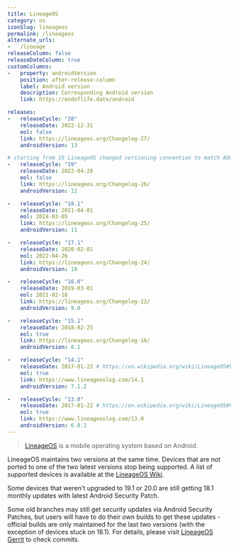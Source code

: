 ```yaml
---
title: LineageOS
category: os
iconSlug: lineageos
permalink: /lineageos
alternate_urls:
-   /lineage
releaseColumn: false
releaseDateColumn: true
customColumns:
-   property: androidVersion
    position: after-release-column
    label: Android version
    description: Corresponding Android version
    link: https://endoflife.date/android

releases:
-   releaseCycle: "20"
    releaseDate: 2022-12-31
    eol: false
    link: https://lineageos.org/Changelog-27/
    androidVersion: 13

# starting from 19 LineageOS changed versioning convention to match AOSP's own changes. So no more minor versions. Read the changelog 26 (LineageOS 19) to learn more.
-   releaseCycle: "19"
    releaseDate: 2022-04-26
    eol: false
    link: https://lineageos.org/Changelog-26/
    androidVersion: 12

-   releaseCycle: "18.1"
    releaseDate: 2021-04-01
    eol: 2024-03-05
    link: https://lineageos.org/Changelog-25/
    androidVersion: 11

-   releaseCycle: "17.1"
    releaseDate: 2020-02-01
    eol: 2022-04-26
    link: https://lineageos.org/Changelog-24/
    androidVersion: 10

-   releaseCycle: "16.0"
    releaseDate: 2019-03-01
    eol: 2021-02-16
    link: https://lineageos.org/Changelog-22/
    androidVersion: 9.0

-   releaseCycle: "15.1"
    releaseDate: 2018-02-25
    eol: true
    link: https://lineageos.org/Changelog-16/
    androidVersion: 8.1

-   releaseCycle: "14.1"
    releaseDate: 2017-01-22 # https://en.wikipedia.org/wiki/LineageOS#Version_history
    eol: true
    link: https://www.lineageoslog.com/14.1
    androidVersion: 7.1.2

-   releaseCycle: "13.0"
    releaseDate: 2017-01-22 # https://en.wikipedia.org/wiki/LineageOS#Version_history
    eol: true
    link: https://www.lineageoslog.com/13.0
    androidVersion: 6.0.1
---
```


> [LineageOS](https://lineageos.org/) is a mobile operating system based on Android.

LineageOS maintains two versions at the same time. Devices that are not ported to one of the two
latest versions stop being supported. A list of supported devices is available at the [LineageOS
Wiki](https://wiki.lineageos.org/devices/).

Some devices that weren't upgraded to 19.1 or 20.0 are still getting 18.1 monthly updates with
latest Android Security Patch.

Some old branches may still get security updates via Android Security Patches, but users will have
to do their own builds to get these updates - official builds are only maintained for the last two
versions (with the exception of devices stuck on 18.1). For details, please visit [LineageOS Gerrit](https://review.lineageos.org/)
to check commits.